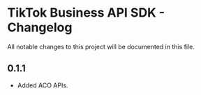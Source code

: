 # TikTok Business API SDK - Changelog

All notable changes to this project will be documented in this file.

## 0.1.1

- Added ACO APIs.